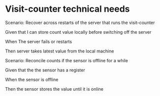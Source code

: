 # Visit-counter technical needs

Scenario: Recover across restarts of the server
that runs the visit-counter

  Given that I can store count value locally before switching off the server
  
  When The server fails or restarts
  
  Then server takes latest value from the local machine

Scenario: Reconcile counts if the sensor is offline for a while

  Given that the the sensor has a register
  
  When the sensor is offline
  
  Then the sensor stores the value until it is online
